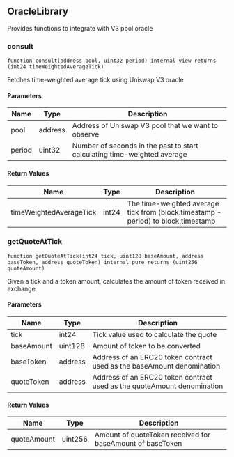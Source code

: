 ## OracleLibrary

Provides functions to integrate with V3 pool oracle

### consult

```solidity
function consult(address pool, uint32 period) internal view returns (int24 timeWeightedAverageTick)
```

Fetches time-weighted average tick using Uniswap V3 oracle

#### Parameters

| Name   | Type    | Description                                                              |
| ------ | ------- | ------------------------------------------------------------------------ |
| pool   | address | Address of Uniswap V3 pool that we want to observe                       |
| period | uint32  | Number of seconds in the past to start calculating time-weighted average |

#### Return Values

| Name                    | Type  | Description                                                                       |
| ----------------------- | ----- | --------------------------------------------------------------------------------- |
| timeWeightedAverageTick | int24 | The time-weighted average tick from (block.timestamp - period) to block.timestamp |

### getQuoteAtTick

```solidity
function getQuoteAtTick(int24 tick, uint128 baseAmount, address baseToken, address quoteToken) internal pure returns (uint256 quoteAmount)
```

Given a tick and a token amount, calculates the amount of token received in exchange

#### Parameters

| Name       | Type    | Description                                                             |
| ---------- | ------- | ----------------------------------------------------------------------- |
| tick       | int24   | Tick value used to calculate the quote                                  |
| baseAmount | uint128 | Amount of token to be converted                                         |
| baseToken  | address | Address of an ERC20 token contract used as the baseAmount denomination  |
| quoteToken | address | Address of an ERC20 token contract used as the quoteAmount denomination |

#### Return Values

| Name        | Type    | Description                                               |
| ----------- | ------- | --------------------------------------------------------- |
| quoteAmount | uint256 | Amount of quoteToken received for baseAmount of baseToken |
